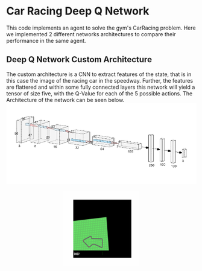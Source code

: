 # Car Racing Deep Q Network

This code implements an agent to solve the gym's CarRacing problem. Here we implemented 2 different networks architectures to compare their performance in the same agent.

## Deep Q Network Custom Architecture
The custom architecture is a CNN to extract features of the state, that is in this case the image of the racing car in the speedway. Further, the features are flattered and within some fully connected layers this network will yield a tensor of size five, with the Q-Value for each of the 5 possible actions.
The Architecture of the network can be seen below.
![Alt text](DQN.png)

<div align="center">  
  <img align="center" alt="GIF" src="https://github.com/rs-benatti/CarRacing_Deep_Q_Network/blob/master/Custom_QNet_Learner_Animation.gif"
 width="200" height="200" />
</div>

